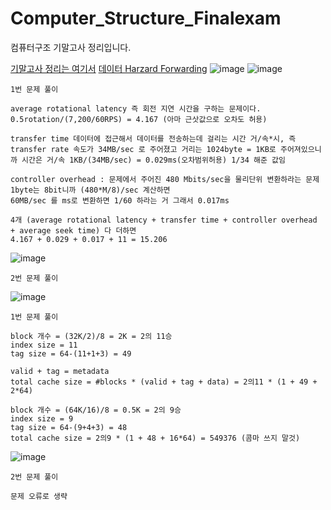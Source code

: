 # Computer_Structure_Finalexam
컴퓨터구조 기말고사 정리입니다.

[기말고사 정리는 여기서](https://ttl-blog.tistory.com/1096)
[데이터 Harzard Forwarding](https://velog.io/@embeddedjune/%EC%BB%B4%ED%93%A8%ED%84%B0%EA%B5%AC%EC%A1%B0-%EC%9A%94%EC%95%BD-%EC%A0%95%EB%A6%AC-9.-Pipelined-Architecture-3)
![image](https://github.com/chihyeonWON/Computer_Structure_Finalexam/assets/58906858/8e9000b9-80cf-4e01-ae6a-0e5031b7e8c8)
![image](https://github.com/chihyeonWON/Computer_Structure_Finalexam/assets/58906858/aa950302-63f2-4750-9435-37404912f2a3)
```
1번 문제 풀이

average rotational latency 즉 회전 지연 시간을 구하는 문제이다.
0.5rotation/(7,200/60RPS) = 4.167 (아마 근삿값으로 오차도 허용)

transfer time 데이터에 접근해서 데이터를 전송하는데 걸리는 시간 거/속*시, 즉 transfer rate 속도가 34MB/sec 로 주어졌고 거리는 1024byte = 1KB로 주어져있으니까 시간은 거/속 1KB/(34MB/sec) = 0.029ms(오차범위허용) 1/34 해준 값임

controller overhead : 문제에서 주어진 480 Mbits/sec을 물리단위 변환하라는 문제 1byte는 8bit니까 (480*M/8)/sec 계산하면 
60MB/sec 를 ms로 변환하면 1/60 하라는 거 그래서 0.017ms

4개 (average rotational latency + transfer time + controller overhead + average seek time) 다 더하면
4.167 + 0.029 + 0.017 + 11 = 15.206 
```
![image](https://github.com/chihyeonWON/Computer_Structure_Finalexam/assets/58906858/4a3405aa-d429-4cf1-b5ac-4b7bd2b177a5)
```
2번 문제 풀이
```
![image](https://github.com/chihyeonWON/Computer_Structure_Finalexam/assets/58906858/84f9b370-a5db-4aaa-9266-321e039ed600)
```
1번 문제 풀이

block 개수 = (32K/2)/8 = 2K = 2의 11승 
index size = 11
tag size = 64-(11+1+3) = 49

valid + tag = metadata
total cache size = #blocks * (valid + tag + data) = 2의11 * (1 + 49 + 2*64)

block 개수 = (64K/16)/8 = 0.5K = 2의 9승
index size = 9
tag size = 64-(9+4+3) = 48
total cache size = 2의9 * (1 + 48 + 16*64) = 549376 (콤마 쓰지 말것)
```
![image](https://github.com/chihyeonWON/Computer_Structure_Finalexam/assets/58906858/1a3afc56-e893-498c-bcaa-2795e32b010f)
```
2번 문제 풀이

문제 오류로 생략
```
